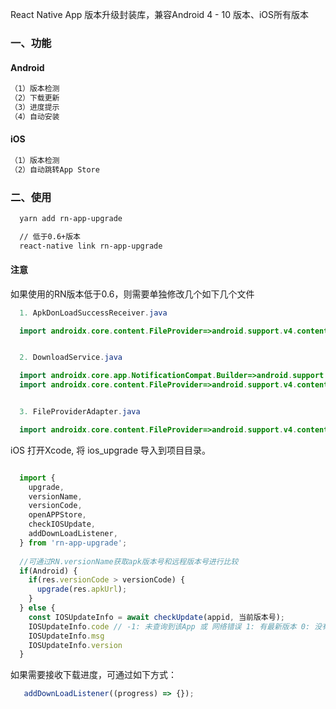 
React Native App 版本升级封装库，兼容Android 4 - 10 版本、iOS所有版本

### 一、功能
#### Android
```xml
（1）版本检测
（2）下载更新
（3）进度提示
（4）自动安装
```

#### iOS
```xml
（1）版本检测
（2）自动跳转App Store
```

### 二、使用

```xml
  yarn add rn-app-upgrade

  // 低于0.6+版本
  react-native link rn-app-upgrade
```
#### 注意
如果使用的RN版本低于0.6，则需要单独修改几个如下几个文件
```java
  1. ApkDonLoadSuccessReceiver.java

  import androidx.core.content.FileProvider=>android.support.v4.content.FileProvider


  2. DownloadService.java

  import androidx.core.app.NotificationCompat.Builder=>android.support.v4.NotificationCompat.Builder
  import androidx.core.content.FileProvider=>android.support.v4.content.FileProvider


  3. FileProviderAdapter.java

  import androidx.core.content.FileProvider=>android.support.v4.content.FileProvider
```
iOS
打开Xcode, 将 ios_upgrade 导入到项目目录。


```javascript

  import { 
    upgrade,
    versionName,
    versionCode,
    openAPPStore,
    checkIOSUpdate,
    addDownLoadListener,
  } from 'rn-app-upgrade';
  
  //可通过RN.versionName获取apk版本号和远程版本号进行比较
  if(Android) {
    if(res.versionCode > versionCode) {
      upgrade(res.apkUrl);
    }
  } else {
    const IOSUpdateInfo = await checkUpdate(appid, 当前版本号);
    IOSUpdateInfo.code // -1: 未查询到该App 或 网络错误 1: 有最新版本 0: 没有新版本
    IOSUpdateInfo.msg
    IOSUpdateInfo.version
  }
```

如果需要接收下载进度，可通过如下方式：
```javascript
   addDownLoadListener((progress) => {});
```

